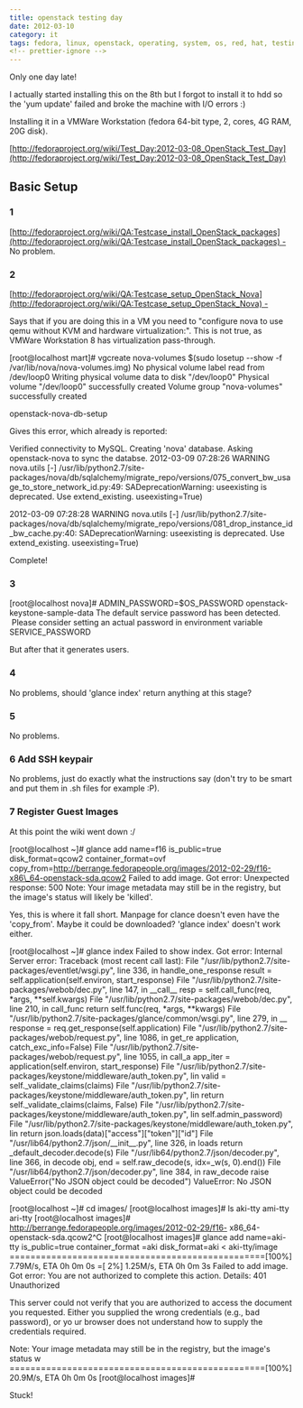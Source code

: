```yaml
---
title: openstack testing day
date: 2012-03-10
category: it
tags: fedora, linux, openstack, operating, system, os, red, hat, testing, virtualization, vmware, workstation
<!-- prettier-ignore -->
---
```


Only one day late!

I actually started installing this on the 8th but I forgot to install it to hdd
so the 'yum update' failed and broke the machine with I/O errors :)

Installing it in a VMWare Workstation (fedora 64-bit type, 2, cores, 4G RAM, 20G
disk).

[http://fedoraproject.org/wiki/Test_Day:2012-03-08_OpenStack_Test_Day](http://fedoraproject.org/wiki/Test_Day:2012-03-08_OpenStack_Test_Day)

## Basic Setup

### 1

[http://fedoraproject.org/wiki/QA:Testcase_install_OpenStack_packages](http://fedoraproject.org/wiki/QA:Testcase_install_OpenStack_packages) -
No problem.

### 2

[http://fedoraproject.org/wiki/QA:Testcase_setup_OpenStack_Nova](http://fedoraproject.org/wiki/QA:Testcase_setup_OpenStack_Nova) -

Says that if you are doing this in a VM you need to "configure nova to use qemu
without KVM and hardware virtualization:". This is not true, as VMWare
Workstation 8 has virtualization pass-through.

\[root@localhost mart\]# vgcreate nova-volumes $(sudo losetup --show -f
/var/lib/nova/nova-volumes.img) No physical volume label read from /dev/loop0
Writing physical volume data to disk "/dev/loop0" Physical volume "/dev/loop0"
successfully created Volume group "nova-volumes" successfully created

openstack-nova-db-setup

Gives this error, which already is reported:

Verified connectivity to MySQL. Creating 'nova' database. Asking openstack-nova
to sync the databse. 2012-03-09 07:28:26 WARNING nova.utils \[-\]
/usr/lib/python2.7/site-packages/nova/db/sqlalchemy/migrate_repo/versions/075_convert_bw_usage_to_store_network_id.py:49:
SADeprecationWarning: useexisting is deprecated. Use extend_existing.
useexisting=True)

2012-03-09 07:28:28 WARNING nova.utils \[-\]
/usr/lib/python2.7/site-packages/nova/db/sqlalchemy/migrate_repo/versions/081_drop_instance_id_bw_cache.py:40:
SADeprecationWarning: useexisting is deprecated. Use extend_existing.
useexisting=True)

Complete!

### 3

\[root@localhost nova\]# ADMIN_PASSWORD=$OS_PASSWORD
openstack-keystone-sample-data The default service password has been detected.
 Please consider setting an actual password in environment variable
SERVICE_PASSWORD

But after that it generates users.

### 4

No problems, should 'glance index' return anything at this stage?

### 5

No problems.

### 6 Add SSH keypair

No problems, just do exactly what the instructions say (don't try to be smart
and put them in .sh files for example :P).

### 7 Register Guest Images

At this point the wiki went down :/

\[root@localhost ~\]# glance add name=f16 is_public=true disk_format=qcow2
container_format=ovf
copy_from=<http://berrange.fedorapeople.org/images/2012-02-29/f16-x86\_64-openstack-sda.qcow2>
Failed to add image. Got error: Unexpected response: 500 Note: Your image
metadata may still be in the registry, but the image's status will likely be
'killed'.

Yes, this is where it fall short. Manpage for clance doesn't even have the
'copy_from'. Maybe it could be downloaded? 'glance index' doesn't work either.

\[root@localhost ~\]# glance index Failed to show index. Got error: Internal
Server error: Traceback (most recent call last): File
"/usr/lib/python2.7/site-packages/eventlet/wsgi.py", line 336, in
handle_one_response result = self.application(self.environ, start_response) File
"/usr/lib/python2.7/site-packages/webob/dec.py", line 147, in \_\_call\_\_ resp
= self.call_func(req, \*args, \*\*self.kwargs) File
"/usr/lib/python2.7/site-packages/webob/dec.py", line 210, in call_func return
self.func(req, \*args, \*\*kwargs) File
"/usr/lib/python2.7/site-packages/glance/common/wsgi.py", line 279, in \_\_
response = req.get_response(self.application) File
"/usr/lib/python2.7/site-packages/webob/request.py", line 1086, in get_re
application, catch_exc_info=False) File
"/usr/lib/python2.7/site-packages/webob/request.py", line 1055, in call_a
app_iter = application(self.environ, start_response) File
"/usr/lib/python2.7/site-packages/keystone/middleware/auth_token.py", lin valid
= self.\_validate_claims(claims) File
"/usr/lib/python2.7/site-packages/keystone/middleware/auth_token.py", lin return
self.\_validate_claims(claims, False) File
"/usr/lib/python2.7/site-packages/keystone/middleware/auth_token.py", lin
self.admin_password) File
"/usr/lib/python2.7/site-packages/keystone/middleware/auth_token.py", lin return
json.loads(data)\["access"\]\["token"\]\["id"\] File
"/usr/lib64/python2.7/json/\_\_init\_\_.py", line 326, in loads return
\_default_decoder.decode(s) File "/usr/lib64/python2.7/json/decoder.py", line
366, in decode obj, end = self.raw_decode(s, idx=\_w(s, 0).end()) File
"/usr/lib64/python2.7/json/decoder.py", line 384, in raw_decode raise
ValueError("No JSON object could be decoded") ValueError: No JSON object could
be decoded

\[root@localhost ~\]# cd images/ \[root@localhost images\]# ls aki-tty ami-tty
ari-tty \[root@localhost images\]#
<http://berrange.fedorapeople.org/images/2012-02-29/f16->
x86_64-openstack-sda.qcow2^C \[root@localhost images\]# glance add name=aki-tty
is_public=true container_format =aki disk_format=aki < aki-tty/image
=================================================\[100%\] 7.79M/s, ETA 0h 0m 0s
=\[ 2%\] 1.25M/s, ETA 0h 0m 3s Failed to add image. Got error: You are not
authorized to complete this action. Details: 401 Unauthorized

This server could not verify that you are authorized to access the document you
requested. Either you supplied the wrong credentials (e.g., bad password), or yo
ur browser does not understand how to supply the credentials required.

Note: Your image metadata may still be in the registry, but the image's status w
=================================================\[100%\] 20.9M/s, ETA 0h 0m 0s
\[root@localhost images\]#

Stuck!
